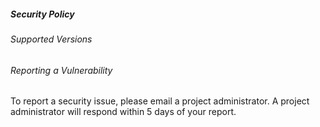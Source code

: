 ##### Security Policy

###### Supported Versions



###### Reporting a Vulnerability

To report a security issue, please email a project administrator. A project administrator will respond within 5 days of your report.
